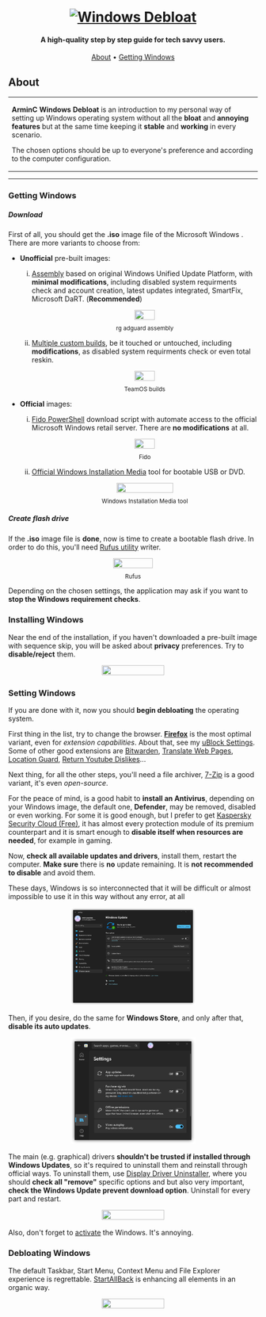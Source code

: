 <h1 align="center">
  <br>
  <a href="https://github.com/ArmynC/ArminC-Windows-Debloat/archive/refs/heads/main.zip"><img src="https://raw.githubusercontent.com/ArmynC/ArminC-Windows-Debloat/main/img/arminc_windows_debloat.svg" alt="Windows Debloat"></a>
</h1>

<h4 align="center">A high-quality step by step guide for tech savvy users.</h4>

<p align="center">
  <a href="#about">About</a> •
  <a href="#Getting Windows">Getting Windows</a>
</p>

 ## About

<table>
<tr>
<td>

**ArminC Windows Debloat** is an introduction to my personal way of setting up Windows operating system without all the **bloat** and **annoying features** but at the same time keeping it **stable** and **working** in every scenario.

The chosen options should be up to everyone's preference and according to the computer configuration.

</td>
</tr>
</table>

---

### Getting Windows

##### Download
First of all, you should get the **.iso** image file of the Microsoft Windows . There are more variants to choose from:

<ul>
<li><b>Unofficial</b> pre-built images:</li>

<ol type="i">
<li><a href="https://forum-rg--adguard-net.translate.goog/forums/windows-11.76/?_x_tr_sl=ro&_x_tr_tl=en&_x_tr_hl=en&_x_tr_pto=wapp">Assembly</a> based on original Windows Unified Update Platform, with <b>minimal modifications</b>, including disabled system requirments check and account creation, latest updates integrated, SmartFix, Microsoft DaRT. (<b>Recommended</b>)</li>

<p align="center">
<img src="https://raw.githubusercontent.com/ArmynC/ArminC-Windows-Debloat/main/img/rg_adguard.png" width="30%" height="30%">
<br>
<sub>rg adguard assembly</sub>
</p>

<li><a href="https://www.teamos.xyz/forums/windows-11-x64.159/">Multiple custom builds</a>, be it touched or untouched, including <b>modifications</b>, as disabled system requirments check or even total reskin.</li>

<p align="center">
<img src="https://raw.githubusercontent.com/ArmynC/ArminC-Windows-Debloat/main/img/teamos.png" width="30%" height="30%">
<br>
<sub>TeamOS builds</sub>
</p>

</ol>

<li><b>Official</b> images:</li>

<ol type="i">
<li><a href="https://github.com/pbatard/Fido">Fido PowerShell</a> download script with automate access to the official Microsoft Windows retail server. There are <b>no modifications</b> at all.</li>

<p align="center">
<img src="https://raw.githubusercontent.com/ArmynC/ArminC-Windows-Debloat/main/img/fido.png" width="30%" height="30%">
<br>
<sub>Fido</sub>
</p>

<li><a href="https://www.microsoft.com/en-us/software-download/windows11">Official Windows Installation Media</a> tool for bootable USB or DVD.</li>

<p align="center">
<img src="https://raw.githubusercontent.com/ArmynC/ArminC-Windows-Debloat/main/img/windows_installation_media.png" width="50%" height="50%">
<br>
<sub>Windows Installation Media tool</sub>
</p>

</ol>
</ul>


##### Create flash drive
If the **.iso** image file is **done**, now is time to create a bootable flash drive. In order to do this, you'll need [Rufus utility](https://rufus.ie/en/ "Rufus utility") writer.

<p align="center">
<img src="https://raw.githubusercontent.com/ArmynC/ArminC-Windows-Debloat/main/img/rufus.png" width="40%" height="40%">
<br>
<sub>Rufus</sub>
</p>

Depending on the chosen settings, the application may ask if you want to **stop the Windows requirement checks**.

### Installing Windows

Near the end of the installation, if you haven't downloaded a pre-built image with sequence skip, you will be asked about **privacy** preferences. Try to **disable/reject** them.

<p align="center">
<img src="https://raw.githubusercontent.com/ArmynC/ArminC-Windows-Debloat/main/img/privacy.png" width="50%" height="50%">
</p>

### Setting Windows

If you are done with it, now you should **begin debloating** the operating system.

First thing in the list, try to change the browser. **[Firefox](https://www.mozilla.org/en-US/firefox/new/ "Firefox")** is the most optimal variant, even for *extension capabilities*. About that, see my [uBlock Settings](https://github.com/ArmynC/ArminC-uBlock-Settings "uBlock Settings"). Some of other good extensions are [Bitwarden](https://addons.mozilla.org/en-US/firefox/addon/bitwarden-password-manager/ "Bitwarden"), [Translate Web Pages](https://addons.mozilla.org/en-US/firefox/addon/traduzir-paginas-web/ "Translate Web Pages"), [Location Guard](https://addons.mozilla.org/en-US/firefox/addon/location-guard/ "Location Guard"), [Return Youtube Dislikes](https://addons.mozilla.org/en-US/firefox/addon/return-youtube-dislikes/ "Return YouTube Dislikes")...

Next thing, for all the other steps, you'll need a file archiver, [7-Zip](https://www.7-zip.org/ "7-Zip") is a good variant, it's even *open-source*.

For the peace of mind, is a good habit to **install an Antivirus**, depending on your Windows image, the default one, **Defender**, may be removed, disabled or even working. For some it is good enough, but I prefer to get [Kaspersky Security Cloud (Free)](https://www.kaspersky.com/free-antivirus "Kaspersky Security Cloud (Free)"), it has almost every protection module of its premium counterpart and it is smart enough to **disable itself when resources are needed**, for example in gaming.

Now, **check all available updates and drivers**, install them, restart the computer. **Make sure** there is **no** update remaining. It is **not recommended to disable** and avoid them.


These days, Windows is so interconnected that it will be difficult or almost impossible to use it in this way without any error, at all

<p align="center">
<img src="https://raw.githubusercontent.com/ArmynC/ArminC-Windows-Debloat/main/img/update_check.png" width="50%" height="50%">
</p>

Then, if you desire, do the same for **Windows Store**, and only after that, **disable its auto updates**.

<p align="center">
<img src="https://raw.githubusercontent.com/ArmynC/ArminC-Windows-Debloat/main/img/store_no_updates.png" width="50%" height="50%">
</p>

The main (e.g. graphical) drivers **shouldn't be trusted if installed through Windows Updates**, so it's required to uninstall them and reinstall through official ways. To uninstall them, use [Display Driver Uninstaller](https://www.guru3d.com/files-details/display-driver-uninstaller-download.html "Display Driver Uninstaller"), where you should **check all "remove"** specific options and but also very important, **check the Windows Update prevent download option**. Uninstall for every part and restart.

<p align="center">
<img src="https://raw.githubusercontent.com/ArmynC/ArminC-Windows-Debloat/main/img/ddu.png" width="50%" height="50%">
</p>

Also, don't forget to [activate](https://github.com/massgravel/Microsoft-Activation-Scripts "activate") the Windows. It's annoying.

### Debloating Windows

The default Taskbar, Start Menu, Context Menu and File Explorer experience is regrettable. [StartAllBack](https://www.startallback.com/ "StartAllBack") is enhancing all elements in an organic way.

<p align="center">
<img src="https://raw.githubusercontent.com/ArmynC/ArminC-Windows-Debloat/main/img/startallback.png" width="50%" height="50%">
</p>